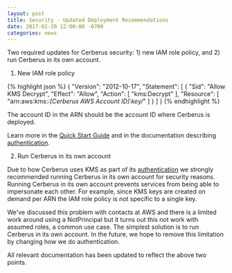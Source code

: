 ```yaml
---
layout: post
title: Security - Updated Deployment Recommendations
date: 2017-02-20 12:00:00 -0700
categories: news
---
```


Two required updates for Cerberus security: 1) new IAM role policy, and 2) run Cerberus in its own account.

1) New IAM role policy

{% highlight json %}
{
    "Version": "2012-10-17",
    "Statement": [
        {
            "Sid": "Allow KMS Decrypt",
            "Effect": "Allow",
            "Action": [
                "kms:Decrypt"
            ],
            "Resource": [
                "arn:aws:kms:*:[Cerberus AWS Account ID]:key/*"
            ]
        }
    ]
}
{% endhighlight %}

The account ID in the ARN should be the account ID where Cerberus is deployed.

Learn more in the [Quick Start Guide](/cerberus/docs/user-guide/quick-start) and in the documentation describing
[authentication](/cerberus/docs/architecture/authentication).

2) Run Cerberus in its own account

Due to how Cerberus uses KMS as part of its [authentication](/cerberus/docs/architecture/authentication) we strongly
recommended running Cerberus in its own account for security reasons.  Running Cerberus in its own account prevents 
services from being able to impersonate each other.  For example, since KMS keys are created on demand per ARN the IAM
role policy is not specific to a single key.

We've discussed this problem with contacts at AWS and there is a limited work around using a NotPrincipal but it turns
out this not work with assumed roles, a common use case.  The simplest solution is to run Cerberus in its own account.
In the future, we hope to remove this limitation by changing how we do authentication.

All relevant documentation has been updated to reflect the above two points.